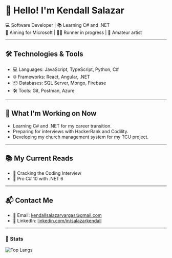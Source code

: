 # 👋 Hello! I'm Kendall Salazar

💻 Software Developer | 📚 Learning C# and .NET  
🎯 Aiming for Microsoft | 🏃‍♂️ Runner in progress | 🎨 Amateur artist

---

## 🛠️ Technologies & Tools  
- 💻 Languages: JavaScript, TypeScript, Python, C#
- 🌐 Frameworks: React, Angular, .NET
- 📦 Databases: SQL Server, Mongo, Firebase 
- 🛠️ Tools: Git, Postman, Azure   

---

<!-- Under development 
## 🚀 Featured Projects  
- 📊 [Church Management System](https://github.com/your-username/your-repo) - TCU project for managing members, events, and inventories.  
- 📱 [Minibus Usage Tracking App](https://github.com/your-username/your-repo) - Mobile application for tracking vehicle usage in the church.  
---
-->

## 📌 What I'm Working on Now  
- Learning C# and .NET for my career transition.  
- Preparing for interviews with HackerRank and Codility.  
- Developing my church management system for my TCU project.  

---

## 📚 My Current Reads  
- 📖 Cracking the Coding Interview  
- 📖 Pro C# 10 with .NET 6

---

## 📬 Contact Me  
- 📧 Email: [kendallsalazarvargas@gmail.com](mailto:kendallsalazarvargas@gmail.com)  
- 💼 LinkedIn: [linkedin.com/in/salazarkendall](https://linkedin.com/in/salazarkendall)  

---

### 🚀 Stats
![Top Langs](https://github-readme-stats.vercel.app/api/top-langs/?username=salazarkendall&theme=onedark)  
